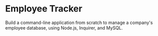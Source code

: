 # Employee Tracker
 Build a command-line application from scratch to manage a company's employee database, using Node.js, Inquirer, and MySQL.
